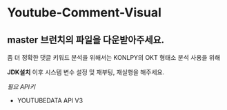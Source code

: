# Youtube-Comment-Visual
## master 브런치의 파일을 다운받아주세요.

좀 더 정확한 댓글 키워드 분석을 위해서는 KONLPY의 OKT 형태소 분석 사용을 위해

**JDK설치** 이후 시스템 변수 설정 및 재부팅, 재실행을 해주세요.

*필요 API키*
- YOUTUBEDATA API V3

